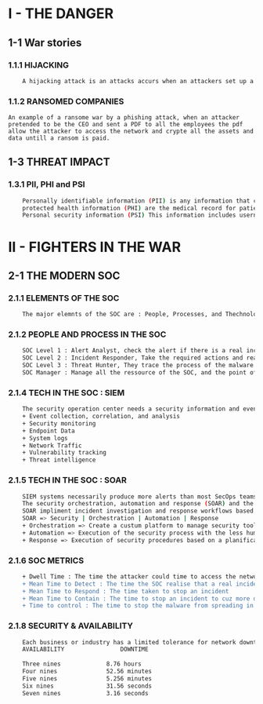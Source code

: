 # I - THE DANGER

## 1-1 War stories
### 1.1.1 HIJACKING
```bash
	A hijacking attack is an attacks accurs when an attackers set up a rogue wireless hostpots, in other way an evil twin attack by taking down the original hostpots and making another one with the same SSID so that people can connect with this as trusted, wich allow the attacker to see all the trafic and take password sessions ...
```
### 1.1.2 RANSOMED COMPANIES
	An example of a ransome war by a phishing attack, when an attacker pretended to be the CEO and sent a PDF to all the employees the pdf allow the attacker to access the network and crypte all the assets and data untill a ransom is paid.
## 1-3 THREAT IMPACT
### 1.3.1 PII, PHI and PSI
```bash
	Personally identifiable information (PII) is any information that can be used to positively identify an individual.
	protected health information (PHI) are the medical record for patients about their health and medicals that they take ...
	Personal security information (PSI) This information includes usernames, passwords... that individuals use to access information or services on the network.
```
# II - FIGHTERS IN THE WAR

## 2-1 THE MODERN SOC
### 2.1.1 ELEMENTS OF THE SOC
```bash
	The major elemnts of the SOC are : People, Processes, and Thechnology
```
### 2.1.2 PEOPLE AND PROCESS IN THE SOC
```bash
	SOC Level 1 : Alert Analyst, check the alert if there is a real incident, if so they report it to Level 2
	SOC Level 2 : Incident Responder, Take the required actions and realise the incident response plan
	SOC Level 3 : Threat Hunter, They trace the process of the malware to determine its impact and how it can be prevented/removed
	SOC Manager : Manage all the ressource of the SOC, and the point of contact with company's and customers
```
### 2.1.4 TECH IN THE SOC : SIEM
```bash
	The security operation center needs a security information and event management system (SIEM) the SIEM make sense of all the coming data, it may include : 
	+ Event collection, correlation, and analysis
	+ Security monitoring
	+ Endpoint Data 
	+ System logs
	+ Network Traffic
	+ Vulnerability tracking
	+ Threat intelligence
```
### 2.1.5 TECH IN THE SOC : SOAR
```bash
	SIEM systems necessarily produce more alerts than most SecOps teams can realistically investigate, SOAR will process many of these alerts automatically
	The security orchestration, automation and response (SOAR) and the SIEM are often together to complete each other
	SOAR impliment incident investigation and response workflows based on playbooks developed by the security team.
	SOAR => Security | Orchestration | Automation | Response
	+ Orchestration => Create a custum platform to manage security tools and resources
	+ Automation => Execution of the security process with the less human interaction
	+ Response => Execution of security procedures based on a planification and a playbook to address specific types of events
```
### 2.1.6 SOC METRICS
```bash
	+ Dwell Time : The time the attacker could time to access the network before hi's detected/stoped
	+ Mean Time to Detect : The time the SOC realise that a real incident occured
	+ Mean Time to Respond : The time taken to stop an incident
	+ Mean Time to Contain : The time to stop an incident to cuz more damage
	+ Time to control : The time to stop the malware from spreading in the NET
```
### 2.1.8 SECURITY & AVAILABILITY
```bash
	Each business or industry has a limited tolerance for network downtime.
	AVAILABILITY				DOWNTIME
	
	Three nines				8.76 hours
	Four nines				52.56 minutes
	Five nines				5.256 minutes
	Six nines				31.56 seconds
	Seven nines				3.16 seconds
```
